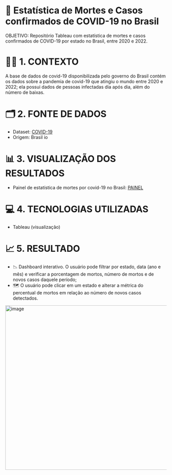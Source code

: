 # 🦠 Estatística de Mortes e Casos confirmados de COVID-19 no Brasil
OBJETIVO: Repositório Tableau com estatística de mortes e casos confirmados de COVID-19 por estado no Brasil, entre 2020 e 2022.

# 🕵🏻​  1. CONTEXTO

A base de dados de covid-19 disponibilizada pelo governo do Brasil contém os dados sobre a pandemia de covid-19 que atingiu o mundo entre 2020 e 2022;
ela possui dados de pessoas infectadas dia após dia, além do número de baixas.

# 🗂️​  2. FONTE DE DADOS

* Dataset: [COVID-19](https://brasil.io/dataset/covid19/caso_full/)
* Origem: Brasil io

# 📊  3. VISUALIZAÇÃO DOS RESULTADOS

* Painel de estatística de mortes por covid-19 no Brasil: [PAINEL](https://public.tableau.com/app/profile/pedro.andrade2292/viz/ESTATSTICAMORTOSPORCOVID-19/ESTATSTICAMORTOSPORCOVID-19?publish=yes)

# ​💻 4. TECNOLOGIAS UTILIZADAS

* Tableau (visualização)

# 📈  5. RESULTADO

* ​📉 Dashboard interativo. O usuário pode filtrar por estado, data (ano e mês) e verificar a porcentagem de mortos, número de mortos e de novos casos daquele período;
* 🗺️​ O usuário pode clicar em um estado e alterar a métrica do percentual de mortos em relação ao número de novos casos detectados.
 
<img width="1319" height="513" alt="image" src="https://github.com/user-attachments/assets/e30fd224-ea93-4f7a-b251-63cabef01d6a" />

